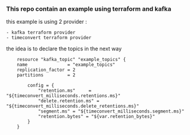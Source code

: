 ### This repo contain an example using terraform and kafka

this example is using 2 provider :

    - kafka terraform provider
    - timeconvert terraform provider

the idea is to declare the topics in the next way

        resource "kafka_topic" "example_topics" {
        name               = "example_topics"
        replication_factor = 2
        partitions         = 2

            config = {
                "retention.ms"     = "${timeconvert_milliseconds.retentions.ms}"
                "delete.retention.ms" = "${timeconvert_milliseconds.delete_retentions.ms}"
                "segment.ms" = "${timeconvert_milliseconds.segment.ms}"
                "retention.bytes" = "${var.retention_bytes}"
            }
        }

